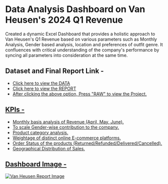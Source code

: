 # Data Analysis Dashboard on Van Heusen's 2024 Q1 Revenue
Created a dynamic Excel Dashboard that provides a holistic approach to Van Heusen's Q1 Revenue based on various parameters such as Monthly Analysis, Gender based analysis, location and preferences of outfit genre. It confluences with critical understanding of the company's performance by syncing all parameters into consideration at the same time.

## Dataset and Final Report Link -
- <a href="https://github.com/RiyonDas/Data-Analysis-Dashboard-on-Van-Heusen-s-2024-Q1-Revenue/blob/d6cf8768bc66cdcc047e2656f991e9d33c2b1c5e/Van%20Heusen%20Sales%20Data%20Q1%202024.csv">Click here to view the DATA
- <a href="https://github.com/RiyonDas/Data-Analysis-Dashboard-on-Van-Heusen-s-2024-Q1-Revenue/blob/ccf6ad65e3b31176dcb7641efffcef84a4639e08/Van%20Heusen%20Quaterly%20Data%20Analysis.xlsx">Click here to view the REPORT
- After clicking the above option, Press "RAW" to view the Project.

## KPIs -
- Monthly basis analysis of Revenue (April, May, June).
- To scale Gender-wise contribution to the company.
- Product category analysis.
- Weightage of distinct online E-commerce platforms.
- Order Status of the products (Returned/Refunded/Delivered/Cancelled).
- Geographical Distribution of Sales.

## Dashboard Image -
![Van Heusen Report Image](https://github.com/user-attachments/assets/504799e4-9d55-40c0-88e8-754a927fbf43)
